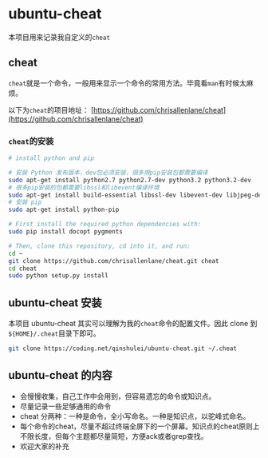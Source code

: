 # ubuntu-cheat
本项目用来记录我自定义的`cheat`

## cheat
`cheat`就是一个命令，一般用来显示一个命令的常用方法。毕竟看`man`有时候太麻烦。

以下为`cheat`的项目地址： [https://github.com/chrisallenlane/cheat](https://github.com/chrisallenlane/cheat)

### `cheat`的安装

```bash
# install python and pip

# 安装 Python 发布版本，dev包必须安装，很多用pip安装包都需要编译
sudo apt-get install python2.7 python2.7-dev python3.2 python3.2-dev
# 很多pip安装的包都需要libssl和libevent编译环境
sudo apt-get install build-essential libssl-dev libevent-dev libjpeg-dev libxml2-dev libxslt-dev
# 安装 pip
sudo apt-get install python-pip

# First install the required python dependencies with:
sudo pip install docopt pygments

# Then, clone this repository, cd into it, and run:
cd ~
git clone https://github.com/chrisallenlane/cheat.git cheat
cd cheat
sudo python setup.py install

```

## ubuntu-cheat 安装
本项目  ubuntu-cheat 其实可以理解为我的`cheat`命令的配置文件。因此 clone 到 `${HOME}/.cheat`目录下即可。

```bash
git clone https://coding.net/qinshulei/ubuntu-cheat.git ~/.cheat
```

## ubuntu-cheat 的内容
+ 会慢慢收集，自己工作中会用到，但容易遗忘的命令或知识点。
+ 尽量记录一些足够通用的命令
+ cheat 分两种：一种是命令，全小写命名。一种是知识点，以驼峰式命名。
+ 每个命令的cheat，尽量不超过终端全屏下的一个屏幕。知识点的cheat原则上不限长度，但每个主题都尽量简短，方便ack或者grep查找。
+ 欢迎大家的补充
